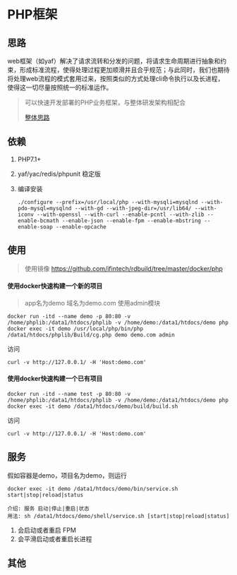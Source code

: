 # PHP框架

## 思路

web框架（如yaf）解决了请求流转和分发的问题，将请求生命周期进行抽象和约束，形成标准流程，使得处理过程更加顺滑并且合乎规范；与此同时，我们也期待将处理web流程的模式套用过来，按照类似的方式处理cli命令执行以及长进程，使得这一切尽量按照统一的标准运作。

> 可以快速开发部署的PHP业务框架，与整体研发架构相配合
> 
> [整体思路](think.md)

## 依赖

1. PHP7.1+

2. yaf/yac/redis/phpunit 稳定版

3. 编译安装 

   ```shell
   ./configure --prefix=/usr/local/php --with-mysqli=mysqlnd --with-pdo-mysql=mysqlnd --with-gd --with-jpeg-dir=/usr/lib64/ --with-iconv --with-openssl --with-curl --enable-pcntl --with-zlib --enable-bcmath --enable-json --enable-fpm --enable-mbstring --enable-soap --enable-opcache
   ```

## 使用

> 使用镜像 https://github.com/ifintech/rdbuild/tree/master/docker/php

#### 使用docker快速构建一个新的项目

> app名为demo 域名为demo.com 使用admin模块

```shell
docker run -itd --name demo -p 80:80 -v /home/phplib:/data1/htdocs/phplib -v /home/demo:/data1/htdocs/demo php
docker exec -it demo /usr/local/php/bin/php /data1/htdocs/phplib/Build/cg.php demo demo.com admin
```

访问

```shell
curl -v http://127.0.0.1/ -H 'Host:demo.com'
```

#### 使用docker快速构建一个已有项目


```shell
docker run -itd --name test -p 80:80 -v /home/phplib:/data1/htdocs/phplib -v /home/demo:/data1/htdocs/demo php
docker exec -it demo /data1/htdocs/demo/build/build.sh
```

访问

```shell
curl -v http://127.0.0.1/ -H 'Host:demo.com'
```



## 服务

假如容器是demo，项目名为demo，则运行

```shell
docker exec -it demo /data1/htdocs/demo/bin/service.sh start|stop|reload|status

介绍: 服务 启动|停止|重启|状态
用法: sh /data1/htdocs/demo/shell/service.sh [start|stop|reload|status]
```

1. 会启动或者重启 FPM
2. 会平滑启动或者重启长进程



## 其他




